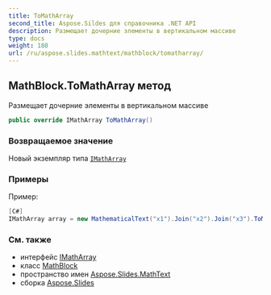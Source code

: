 ```yaml
---
title: ToMathArray
second_title: Aspose.Sildes для справочника .NET API
description: Размещает дочерние элементы в вертикальном массиве
type: docs
weight: 180
url: /ru/aspose.slides.mathtext/mathblock/tomatharray/
---
```


## MathBlock.ToMathArray метод

Размещает дочерние элементы в вертикальном массиве

```csharp
public override IMathArray ToMathArray()
```

### Возвращаемое значение

Новый экземпляр типа [`IMathArray`](../../imatharray)

### Примеры

Пример:

```csharp
[C#]
IMathArray array = new MathematicalText("x1").Join("x2").Join("x3").ToMathArray();
```

### См. также

* интерфейс [IMathArray](../../imatharray)
* класс [MathBlock](../../mathblock)
* пространство имен [Aspose.Slides.MathText](../../mathblock)
* сборка [Aspose.Slides](../../../)

<!-- DO NOT EDIT: сгенерировано xmldocmd для Aspose.Slides.dll -->